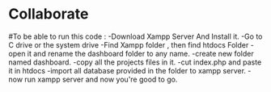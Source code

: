 # Collaborate
#To be able to run this code :
    -Download Xampp Server And Install it.
    -Go to C drive or the system drive 
    -Find Xampp folder , then find htdocs Folder 
    -open it and rename the dashboard folder to any name.
    -create new folder named dashboard.
    -copy all the projects files in it.
    -cut index.php and paste it in htdocs
    -import all database provided in the folder to xampp server.
    -now run xampp server and now you're good to go.
